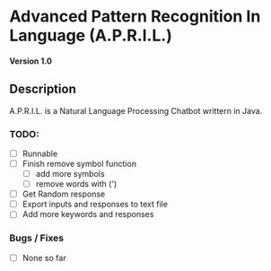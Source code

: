 # Advanced Pattern Recognition In Language (A.P.R.I.L.)
#### Version 1.0

## Description

A.P.R.I.L. is a Natural Language Processing Chatbot
writtern in Java.

### TODO:
- [ ] Runnable
- [ ] Finish remove symbol function
  - [ ] add more symbols
  - [ ] remove words with (')
- [ ] Get Random response
- [ ] Export inputs and responses to text file
- [ ] Add more keywords and responses

### Bugs / Fixes
- [ ] None so far
